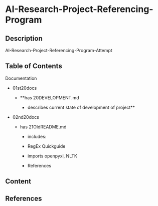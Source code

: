 # AI-Research-Project-Referencing-Program

## Description

AI-Research-Project-Referencing-Program-Attempt

## Table of Contents

Documentation

- 01st20docs

    - **has 20DEVELOPMENT.md

        - describes current state of development of project**

- 02nd20docs

    - has 21OldREADME.md

        - includes:
        
        - RegEx Quickguide

        - imports openpyxl, NLTK

        - References


## Content



## References

